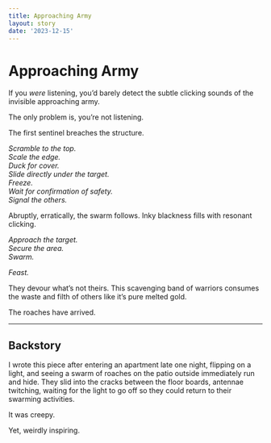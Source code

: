 ```yaml
---
title: Approaching Army
layout: story
date: '2023-12-15'
---
```


# Approaching Army

If you _were_ listening, you’d barely detect the subtle clicking sounds of the invisible approaching army.

The only problem is, you’re not listening.

The first sentinel breaches the structure.

_Scramble to the top.  
Scale the edge.  
Duck for cover.  
Slide directly under the target.  
Freeze.  
Wait for confirmation of safety.  
Signal the others._

Abruptly, erratically, the swarm follows. Inky blackness fills with resonant clicking.

_Approach the target.  
Secure the area.  
Swarm._

_Feast._

They devour what’s not theirs. This scavenging band of warriors consumes the waste and filth of others like it’s pure melted gold.

The roaches have arrived.

* * *

## Backstory

I wrote this piece after entering an apartment late one night, flipping on a light, and seeing a swarm of roaches on the patio outside immediately run and hide. They slid into the cracks between the floor boards, antennae twitching, waiting for the light to go off so they could return to their swarming activities.

It was creepy.

Yet, weirdly inspiring.